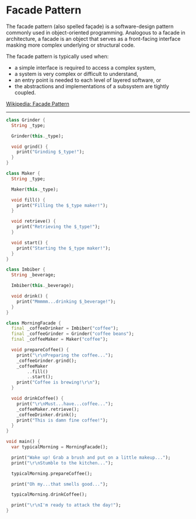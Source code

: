 # Facade Pattern
The facade pattern (also spelled façade) is a software-design pattern commonly used in object-oriented programming. Analogous to a facade in architecture, a facade is an object that serves as a front-facing interface masking more complex underlying or structural code.

The facade pattern is typically used when:
* a simple interface is required to access a complex system,
* a system is very complex or difficult to understand,
* an entry point is needed to each level of layered software, or
* the abstractions and implementations of a subsystem are tightly coupled.

[Wikipedia: Facade Pattern](https://en.wikipedia.org/wiki/Facade_pattern)

---

```dart
class Grinder {
  String _type;

  Grinder(this._type);

  void grind() {
    print("Grinding $_type!");
  }
}

class Maker {
  String _type;

  Maker(this._type);

  void fill() {
    print("Filling the $_type maker!");
  }

  void retrieve() {
    print("Retrieving the $_type!");
  }

  void start() {
    print("Starting the $_type maker!");
  }
}

class Imbiber {
  String _beverage;

  Imbiber(this._beverage);

  void drink() {
    print("Mmmmm...drinking $_beverage!");
  }
}

class MorningFacade {
  final _coffeeDrinker = Imbiber("coffee");
  final _coffeeGrinder = Grinder("coffee beans");
  final _coffeeMaker = Maker("coffee");

  void prepareCoffee() {
    print("\r\nPreparing the coffee...");
    _coffeeGrinder.grind();
    _coffeeMaker
        ..fill()
        ..start();
    print("Coffee is brewing!\r\n");
  }

  void drinkCoffee() {
    print("\r\nMust...have...coffee...");
    _coffeeMaker.retrieve();
    _coffeeDrinker.drink();
    print("This is damn fine coffee!");
  }
}

void main() {
  var typicalMorning = MorningFacade();

  print("Wake up! Grab a brush and put on a little makeup...");
  print("\r\nStumble to the kitchen...");

  typicalMorning.prepareCoffee();

  print("Oh my...that smells good...");

  typicalMorning.drinkCoffee();

  print("\r\nI'm ready to attack the day!");
}
